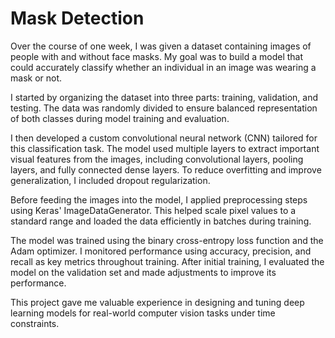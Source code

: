 # Mask Detection
Over the course of one week, I was given a dataset containing images of people with and without face masks. My goal was to build a model that could accurately classify whether an individual in an image was wearing a mask or not.

I started by organizing the dataset into three parts: training, validation, and testing. The data was randomly divided to ensure balanced representation of both classes during model training and evaluation.

I then developed a custom convolutional neural network (CNN) tailored for this classification task. The model used multiple layers to extract important visual features from the images, including convolutional layers, pooling layers, and fully connected dense layers. To reduce overfitting and improve generalization, I included dropout regularization.

Before feeding the images into the model, I applied preprocessing steps using Keras' ImageDataGenerator. This helped scale pixel values to a standard range and loaded the data efficiently in batches during training.

The model was trained using the binary cross-entropy loss function and the Adam optimizer. I monitored performance using accuracy, precision, and recall as key metrics throughout training. After initial training, I evaluated the model on the validation set and made adjustments to improve its performance.

This project gave me valuable experience in designing and tuning deep learning models for real-world computer vision tasks under time constraints.
